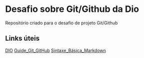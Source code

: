 # Desafio sobre Git/Github da Dio
Repositório criado para o desafio de projeto Git/Github

## Links úteis
[DIO](https://web.digitalinnovation.one/)
[Guide_Git_GitHub](https://github.com/git-guides)
[Sintaxe_Básica_Markdown](https://www.markdownguide.org/basic-syntax/)
